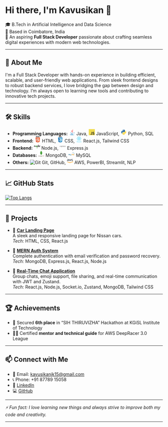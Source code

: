 # Hi there, I'm Kavusikan 👋

🎓 B.Tech in Artificial Intelligence and Data Science  
📍 Based in Coimbatore, India  
🔭 An aspiring **Full Stack Developer** passionate about crafting seamless digital experiences with modern web technologies.

---

## 🚀 About Me

I'm a Full Stack Developer with hands-on experience in building efficient, scalable, and user-friendly web applications. From sleek frontend designs to robust backend services, I love bridging the gap between design and technology. I’m always open to learning new tools and contributing to innovative tech projects.

---

## 🛠️ Skills

<ul>
  <li><strong>Programming Languages:</strong> 
    <img src="https://raw.githubusercontent.com/devicons/devicon/master/icons/java/java-original.svg" width="20" height="20" alt="Java"/> Java, 
    <img src="https://raw.githubusercontent.com/devicons/devicon/master/icons/javascript/javascript-original.svg" width="20" height="20" alt="JavaScript"/> JavaScript, 
    <img src="https://raw.githubusercontent.com/devicons/devicon/master/icons/python/python-original.svg" width="20" height="20" alt="Python"/> Python, SQL
  </li>
  <li><strong>Frontend:</strong> 
    <img src="https://raw.githubusercontent.com/devicons/devicon/master/icons/html5/html5-original-wordmark.svg" width="20" height="20" alt="HTML"/> HTML, 
    <img src="https://raw.githubusercontent.com/devicons/devicon/master/icons/css3/css3-original-wordmark.svg" width="20" height="20" alt="CSS"/> CSS, 
    <img src="https://raw.githubusercontent.com/devicons/devicon/master/icons/react/react-original-wordmark.svg" width="20" height="20" alt="React"/> React.js, Tailwind CSS
  </li>
  <li><strong>Backend:</strong> 
    <img src="https://raw.githubusercontent.com/devicons/devicon/master/icons/nodejs/nodejs-original-wordmark.svg" width="20" height="20" alt="Node.js"/> Node.js, 
    <img src="https://raw.githubusercontent.com/devicons/devicon/master/icons/express/express-original-wordmark.svg" width="20" height="20" alt="Express"/> Express.js
  </li>
  <li><strong>Databases:</strong> 
    <img src="https://raw.githubusercontent.com/devicons/devicon/master/icons/mongodb/mongodb-original-wordmark.svg" width="20" height="20" alt="MongoDB"/> MongoDB, 
    <img src="https://raw.githubusercontent.com/devicons/devicon/master/icons/mysql/mysql-original-wordmark.svg" width="20" height="20" alt="MySQL"/> MySQL
  </li>
  <li><strong>Others:</strong> 
    <img src="https://www.vectorlogo.zone/logos/git-scm/git-scm-icon.svg" width="20" height="20" alt="Git"/> Git, GitHub, 
    <img src="https://raw.githubusercontent.com/devicons/devicon/master/icons/amazonwebservices/amazonwebservices-original-wordmark.svg" width="20" height="20" alt="AWS"/> AWS, 
    PowerBI, Streamlit, NLP
  </li>
</ul>

---

## 📈 GitHub Stats

[![Top Langs](https://github-readme-stats.vercel.app/api/top-langs/?username=kavusikan-15&layout=compact&theme=radical)](https://github.com/kavusikan-15/github-readme-stats)

---

## 💼 Projects

- 🚗 **[Car Landing Page](https://github.com/kavusikan-15)**  
  A sleek and responsive landing page for Nissan cars.  
  *Tech:* HTML, CSS, React.js

- 🔐 **[MERN Auth System](https://github.com/kavusikan-15)**  
  Complete authentication with email verification and password recovery.  
  *Tech:* MongoDB, Express.js, React.js, Node.js

- 💬 **[Real-Time Chat Application](https://github.com/kavusikan-15)**  
  Group chats, emoji support, file sharing, and real-time communication with JWT and Zustand.  
  *Tech:* React.js, Node.js, Socket.io, Zustand, MongoDB, Tailwind CSS

---

## 🏆 Achievements

- 🥇 Secured **6th place** in “SIH THIRUVIZHA” Hackathon at KGiSL Institute of Technology
- 👨‍🏫 Certified **mentor and technical guide** for AWS DeepRacer 3.0 League

---

## 📫 Connect with Me

- 📧 Email: kavusikanjk15@gmail.com  
- 📞 Phone: +91 87789 15058  
- 🔗 [LinkedIn](https://www.linkedin.com/in/kavusikan-kanthaswamy/)  
- 💻 [GitHub](https://github.com/kavusikan-15)

---

_⚡ Fun fact: I love learning new things and always strive to improve both my code and creativity._

---

